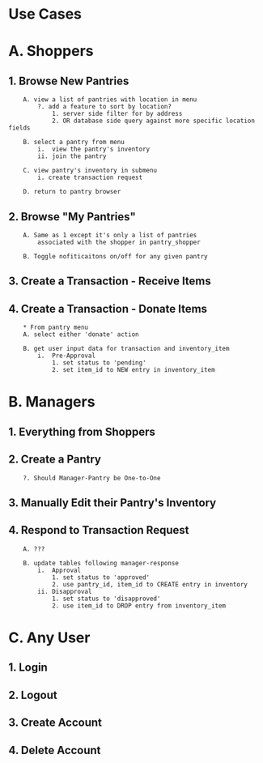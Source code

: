 # Use Cases

# A. Shoppers

## 1. Browse New Pantries
        A. view a list of pantries with location in menu
            ?. add a feature to sort by location?
                1. server side filter for by address
                2. OR database side query against more specific location fields

        B. select a pantry from menu
            i.  view the pantry's inventory
            ii. join the pantry
            
        C. view pantry's inventory in submenu
            i. create transaction request

        D. return to pantry browser
## 2. Browse "My Pantries"
        A. Same as 1 except it's only a list of pantries
            associated with the shopper in pantry_shopper

        B. Toggle nofiticaitons on/off for any given pantry

## 3. Create a Transaction - Receive Items

## 4. Create a Transaction - Donate Items
        * From pantry menu
        A. select either 'donate' action

        B. get user input data for transaction and inventory_item
            i.  Pre-Approval
                1. set status to 'pending'
                2. set item_id to NEW entry in inventory_item



# B. Managers

## 1. Everything from Shoppers

## 2. Create a Pantry
        ?. Should Manager-Pantry be One-to-One
## 3. Manually Edit their Pantry's Inventory

## 4. Respond to Transaction Request
        A. ???        

        B. update tables following manager-response
            i.  Approval
                1. set status to 'approved'
                2. use pantry_id, item_id to CREATE entry in inventory
            ii. Disapproval
                1. set status to 'disapproved'
                2. use item_id to DROP entry from inventory_item
# C. Any User
## 1. Login
## 2. Logout
## 3. Create Account
## 4. Delete Account
